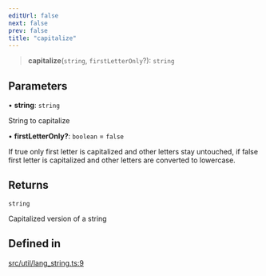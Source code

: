 ```yaml
---
editUrl: false
next: false
prev: false
title: "capitalize"
---
```


> **capitalize**(`string`, `firstLetterOnly`?): `string`

## Parameters

• **string**: `string`

String to capitalize

• **firstLetterOnly?**: `boolean` = `false`

If true only first letter is capitalized
and other letters stay untouched, if false first letter is capitalized
and other letters are converted to lowercase.

## Returns

`string`

Capitalized version of a string

## Defined in

[src/util/lang\_string.ts:9](https://github.com/fabricjs/fabric.js/blob/5c1240d8b4662e45868dd33f385f941de21c8e9c/src/util/lang_string.ts#L9)
